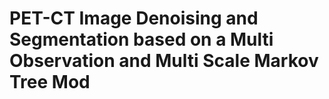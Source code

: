 # PET-CT Image Denoising and Segmentation based on a Multi Observation and Multi Scale Markov Tree Mod
